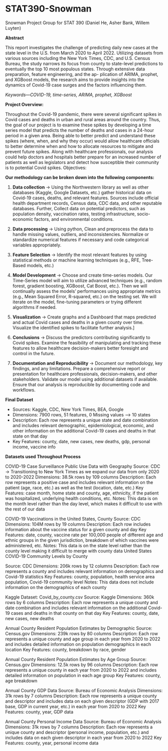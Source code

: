 # STAT390-Snowman
Snowman Project Group for STAT 390 (Daniel He, Asher Bank, Willem Luyten)

**Abstract**

This report investigates the challenge of predicting daily new cases at the state level in the U.S. from March 2020 to April 2022. Utilizing datasets from various sources including the New York Times, CDC, and U.S. Census Bureau, the study narrows its focus from county to state-level predictions to eventually the top 10 most populous states. Through extensive data preparation, feature engineering, and the ap- plication of ARIMA, prophet, and XGBoost models, the research aims to provide insights into the dynamics of Covid-19 case surges and the factors influencing them.

*Keywords—COVID-19, time-series, ARIMA, prophet, XGBoost*

**Project Overview:** 

Throughout the Covid-19 pandemic, there were several significant spikes in Covid cases and deaths in urban and rural areas around the country. Thus, the goal of our project is to examine these spikes by developing a time series model that predicts the number of deaths and cases in a 24-hour period in a given area. Being able to better predict and understand these spikes (where, when, and why they occur) would allow healthcare officials to better determine when and how to allocate resources to mitigate and prevent future spikes. Along with healthcare professionals, our analysis could help doctors and hospitals better prepare for an increased number of patients as well as legislators and detect how susceptible their community is to potential Covid spikes. 
Objectives:

**Our methodology can be broken down into the following components:**

1. **Data collection** → Using the Northwestern library as well as other databases (Kaggle, Google Datasets, etc.) gather historical data on Covid-19 cases, deaths, and relevant features. Sources include official health department records, Census data, CDC data, and other reputable databases. Further, Collect data on potential predictors, such as population density, vaccination rates, testing infrastructure, socio-economic factors, and environmental conditions.

2. **Data processing** → Using python, Clean and preprocess the data to handle missing values, outliers, and inconsistencies. Normalize or standardize numerical features if necessary and code categorical variables appropriately.

3. **Feature Selection** → Identify the most relevant features by using statistical methods or machine learning techniques (e.g., RFE, Tree-Based models, etc.) 

4. **Model Development** → Choose and create time-series models. Our Time-Series model will aim to utilize advanced techniques (e.g., random forest, gradient boosting, XGBoost, Cat Boost, etc.). Then we will continually assess the models’ performances using appropriate metrics (e.g., Mean Squared Error, R-squared, etc.) on the testing set. We will iterate on the model, fine-tuning parameters or trying different algorithms if needed.

5. **Visualization** → Create graphs and a Dashboard that maps predicted and actual Covid cases and deaths in a given county over time. Visualize the identified spikes to facilitate further analysis.]

6. **Conclusions** → Discuss the predictors contributing significantly to Covid spikes. Examine the feasibility of manipulating and tracking these features to allow healthcare decision-makers better foresight and control in the future.

7. **Documentation and Reproducibility** → Document our methodology, key findings, and any limitations. Prepare a comprehensive report or presentation for healthcare professionals, decision-makers, and other stakeholders. Validate our model using additional datasets if available. Ensure that our analysis is reproducible by documenting code and workflows.

**Final Dataset**
  - Sources: Kaggle, CDC, New York Times, BEA, Google 
  - Dimensions: 7900 rows, 51 features, 0 Missing values --> 10 states
  - Description: Each row represents a unique state and date combination and includes relevant demographic, epidemiological, economic, and other information on the additional Covid-19 cases and deaths in that state on that day 
  - Key Features: county, date, new cases, new deaths, gdp, personal income, vaccine info

**Datasets used Throughout Process**

COVID-19 Case Surveillance Public Use Data with Geography
Source: CDC → Transitioning to New York Times as we expand our data from only 2020 to 2020-2022
Dimensions: 38.5k rows by 109 columns
Description: Each row represents a positive case and includes relevant information on the patient (age, race, etc.) as well as the test (location, date, etc.)
Key Features: case month, home state and county, age, ethnicity, if the patient was hospitalized, underlying health conditions, etc.
Notes: This data is on the month level rather than the day level, which makes it difficult to use with the rest of our data

COVID-19 Vaccinations in the United States, County
Source: CDC 
Dimensions: 104M rows by 19 columns
Description: Each row includes information about the vaccine status for a given county and day
Key Features: date, county, vaccine rate per 100,000 people of different age and ethnic groups in the given jurisdiction, breakdown of which vaccines were administered, etc.
Notes: This data is on the state level rather than the county level making it difficult to merge with county data
United States COVID-19 Community Levels by County

Source: CDC 
Dimensions: 206k rows by 12 columns
Description: Each row represents a county and includes relevant information on demographics and Covid-19 statistics
Key Features: county, population, health service area population, Covid-19 community level
Notes: This data does not include information on the demographics of each county

Kaggle Dataset: Covid_by_county.csv
Source: Kaggle 
Dimensions: 360k rows by 6 columns
Description: Each row represents a unique county and date combination and includes relevant information on the additional Covid-19 cases and deaths in that county on that day 
Key Features: county, date, new cases, new deaths

Annual County Resident Population Estimates by Demographic
Source: Census.gov 
Dimensions: 239k rows by 80 columns
Description: Each row represents a unique county and age group in each year from 2020 to 2022 and includes detailed information on population demographics in each location
Key Features: county, breakdown by race, gender

Annual County Resident Population Estimates by Age Group
Source: Census.gov 
Dimensions: 12.5k rows by 96 columns
Description: Each row represents a unique county in each year from 2020 to 2022 and includes detailed information on population in each age group
Key Features: county, age breakdown

Annual County GDP Data
Source: Bureau of Economic Analysis
Dimensions: 31k rows by 7 columns
Description: Each row represents a unique county and descriptor and includes data on each given descriptor (GDP with 2017 base, GDP in current year, etc.) in each year from 2020 to 2022
Key Features: county, year, GDP data

Annual County Personal Income Data
Source: Bureau of Economic Analysis
Dimensions: 31k rows by 7 columns
Description: Each row represents a unique county and descriptor (personal income, population, etc.) and includes data on each given descriptor in each year from 2020 to 2022
Key Features: county, year, personal income data
